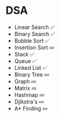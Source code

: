 # DSA
- Linear Search ✅
- Binary Search ✅
- Bubble Sort ✅ 
- Insertion Sort 💤
- Stack ✅ 
- Queue ✅ 
- Linked List ✅
- Binary Tree 💤
- Graph 💤
- Matrix 💤
- Hashmap 💤
- Djikstra's  💤
- A* Finding  💤
